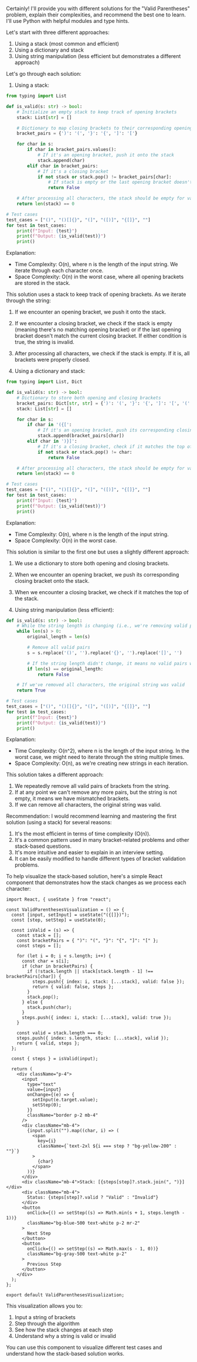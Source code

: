 Certainly! I'll provide you with different solutions for the "Valid Parentheses" problem, explain their complexities, and recommend the best one to learn. I'll use Python with helpful modules and type hints.

Let's start with three different approaches:

1. Using a stack (most common and efficient)
2. Using a dictionary and stack
3. Using string manipulation (less efficient but demonstrates a different approach)

Let's go through each solution:

1. Using a stack:

```python
from typing import List

def is_valid(s: str) -> bool:
    # Initialize an empty stack to keep track of opening brackets
    stack: List[str] = []

    # Dictionary to map closing brackets to their corresponding opening brackets
    bracket_pairs = {')': '(', '}': '{', ']': '['}

    for char in s:
        if char in bracket_pairs.values():
            # If it's an opening bracket, push it onto the stack
            stack.append(char)
        elif char in bracket_pairs:
            # If it's a closing bracket
            if not stack or stack.pop() != bracket_pairs[char]:
                # If stack is empty or the last opening bracket doesn't match
                return False

    # After processing all characters, the stack should be empty for valid input
    return len(stack) == 0

# Test cases
test_cases = ["()", "()[]{}", "(]", "([)]", "{[]}", ""]
for test in test_cases:
    print(f"Input: {test}")
    print(f"Output: {is_valid(test)}")
    print()

```

Explanation:

- Time Complexity: O(n), where n is the length of the input string. We iterate through each character once.
- Space Complexity: O(n) in the worst case, where all opening brackets are stored in the stack.

This solution uses a stack to keep track of opening brackets. As we iterate through the string:

1. If we encounter an opening bracket, we push it onto the stack.
2. If we encounter a closing bracket, we check if the stack is empty (meaning there's no matching opening bracket) or if the last opening bracket doesn't match the current closing bracket. If either condition is true, the string is invalid.
3. After processing all characters, we check if the stack is empty. If it is, all brackets were properly closed.

4. Using a dictionary and stack:

```python
from typing import List, Dict

def is_valid(s: str) -> bool:
    # Dictionary to store both opening and closing brackets
    bracket_pairs: Dict[str, str] = {')': '(', '}': '{', ']': '[', '(': ')', '{': '}', '[': ']'}
    stack: List[str] = []

    for char in s:
        if char in '({[':
            # If it's an opening bracket, push its corresponding closing bracket
            stack.append(bracket_pairs[char])
        elif char in ')}]':
            # If it's a closing bracket, check if it matches the top of the stack
            if not stack or stack.pop() != char:
                return False

    # After processing all characters, the stack should be empty for valid input
    return len(stack) == 0

# Test cases
test_cases = ["()", "()[]{}", "(]", "([)]", "{[]}", ""]
for test in test_cases:
    print(f"Input: {test}")
    print(f"Output: {is_valid(test)}")
    print()

```

Explanation:

- Time Complexity: O(n), where n is the length of the input string.
- Space Complexity: O(n) in the worst case.

This solution is similar to the first one but uses a slightly different approach:

1. We use a dictionary to store both opening and closing brackets.
2. When we encounter an opening bracket, we push its corresponding closing bracket onto the stack.
3. When we encounter a closing bracket, we check if it matches the top of the stack.

4. Using string manipulation (less efficient):

```python
def is_valid(s: str) -> bool:
    # While the string length is changing (i.e., we're removing valid pairs)
    while len(s) > 0:
        original_length = len(s)

        # Remove all valid pairs
        s = s.replace('()', '').replace('{}', '').replace('[]', '')

        # If the string length didn't change, it means no valid pairs were removed
        if len(s) == original_length:
            return False

    # If we've removed all characters, the original string was valid
    return True

# Test cases
test_cases = ["()", "()[]{}", "(]", "([)]", "{[]}", ""]
for test in test_cases:
    print(f"Input: {test}")
    print(f"Output: {is_valid(test)}")
    print()

```

Explanation:

- Time Complexity: O(n^2), where n is the length of the input string. In the worst case, we might need to iterate through the string multiple times.
- Space Complexity: O(n), as we're creating new strings in each iteration.

This solution takes a different approach:

1. We repeatedly remove all valid pairs of brackets from the string.
2. If at any point we can't remove any more pairs, but the string is not empty, it means we have mismatched brackets.
3. If we can remove all characters, the original string was valid.

Recommendation:
I would recommend learning and mastering the first solution (using a stack) for several reasons:

1. It's the most efficient in terms of time complexity (O(n)).
2. It's a common pattern used in many bracket-related problems and other stack-based questions.
3. It's more intuitive and easier to explain in an interview setting.
4. It can be easily modified to handle different types of bracket validation problems.

To help visualize the stack-based solution, here's a simple React component that demonstrates how the stack changes as we process each character:

```tsx
import React, { useState } from "react";

const ValidParenthesesVisualization = () => {
  const [input, setInput] = useState("({[]})");
  const [step, setStep] = useState(0);

  const isValid = (s) => {
    const stack = [];
    const bracketPairs = { ")": "(", "}": "{", "]": "[" };
    const steps = [];

    for (let i = 0; i < s.length; i++) {
      const char = s[i];
      if (char in bracketPairs) {
        if (!stack.length || stack[stack.length - 1] !== bracketPairs[char]) {
          steps.push({ index: i, stack: [...stack], valid: false });
          return { valid: false, steps };
        }
        stack.pop();
      } else {
        stack.push(char);
      }
      steps.push({ index: i, stack: [...stack], valid: true });
    }

    const valid = stack.length === 0;
    steps.push({ index: s.length, stack: [...stack], valid });
    return { valid, steps };
  };

  const { steps } = isValid(input);

  return (
    <div className="p-4">
      <input
        type="text"
        value={input}
        onChange={(e) => {
          setInput(e.target.value);
          setStep(0);
        }}
        className="border p-2 mb-4"
      />
      <div className="mb-4">
        {input.split("").map((char, i) => (
          <span
            key={i}
            className={`text-2xl ${i === step ? "bg-yellow-200" : ""}`}
          >
            {char}
          </span>
        ))}
      </div>
      <div className="mb-4">Stack: [{steps[step]?.stack.join(", ")}]</div>
      <div className="mb-4">
        Status: {steps[step]?.valid ? "Valid" : "Invalid"}
      </div>
      <button
        onClick={() => setStep((s) => Math.min(s + 1, steps.length - 1))}
        className="bg-blue-500 text-white p-2 mr-2"
      >
        Next Step
      </button>
      <button
        onClick={() => setStep((s) => Math.max(s - 1, 0))}
        className="bg-gray-500 text-white p-2"
      >
        Previous Step
      </button>
    </div>
  );
};

export default ValidParenthesesVisualization;
```

This visualization allows you to:

1. Input a string of brackets
2. Step through the algorithm
3. See how the stack changes at each step
4. Understand why a string is valid or invalid

You can use this component to visualize different test cases and understand how the stack-based solution works.
